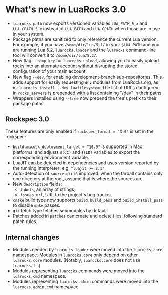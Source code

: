 
What's new in LuaRocks 3.0
==========================

* `luarocks path` now exports versioned variables `LUA_PATH_5_x` and
  `LUA_CPATH_5_x` instead of `LUA_PATH` and `LUA_CPATH`
  when those are in use in your system.
* Package paths are sanitized to only reference the current Lua version.
  For example, if you have `/some/dir/lua/5.1/` in your `$LUA_PATH` and
  you are running Lua 5.2, `luarocks.loader` and the `luarocks` command-line
  tool will convert it to `/some/dir/lua/5.2/`.
* New flag `--temp-key` for `luarocks upload`, allowing you to easily
  upload rocks into an alternate account without disrupting the
  stored configuration of your main account.
* New flag `--dev`, for enabling development-branch sub-repositories.
  This adds support for easily requesting `dev` modules from LuaRocks.org, as in:
  `luarocks install --dev luafilesystem`. The list of URLs configured
  in `rocks_servers` is prepended with a list containing "/dev" in their paths.
* Wrappers installed using `--tree` now prepend the tree's prefix to their
  package paths.

Rockspec 3.0
------------

These features are only enabled if `rockspec_format = "3.0"` is set in the rockspec:

* `build.macosx_deployment_target = "10.9"` is supported in Mac platforms,
  and adjusts `$(CC)` and `$(LD)` variables to export the corresponding
  environment variable.
* LuaJIT can be detected in dependencies and uses version reported by the
  running interpreter: e.g. `"luajit >= 2.1"`.
* Auto-detection of `source.dir` is improved: when the tarball contains
  only one directory at the root, assume that is where the sources are.
* New `description` fields:
  * `labels`, an array of strings;
  * `issues_url`, URL to the project's bug tracker.
* `cmake` build type now supports `build.build_pass` and `build_install_pass`
  to disable `make` passes.
* `git` fetch type fetches submodules by default.
* Patches added in `patches` can create and delete files, following standard
  patch rules.

Internal changes
----------------

* Modules needed by `luarocks.loader` were moved into the `luarocks.core` namespace.
  Modules in `luarocks.core` only depend on other `luarocks.core` modules.
  (Notably, `luarocks.core` does not use `luarocks.fs`.)
* Modules representing `luarocks` commands were moved into the `luarocks.cmd` namespace.
* Modules representing `luarocks-admin` commands were moved into the `luarocks.admin.cmd` namespace.

